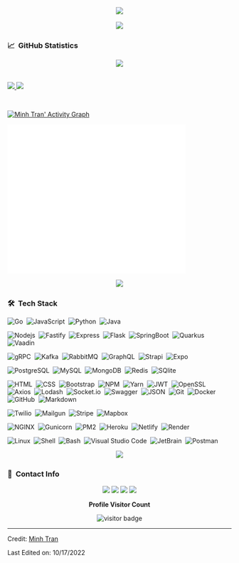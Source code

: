 <p align="center">
<img src="https://readme-typing-svg.herokuapp.com?font=Kanit&center=true&vCenter=true&duration3000&color=%2338C2FF&size=40&height=200&width=800&lines=I'm+Minh+Tran;Backend+Developer;Data+Engineer;GVSU+CIS+Student;Welcome+to+my+profile!">
</p>

<p  align="center">
<img src="https://user-images.githubusercontent.com/73097560/115834477-dbab4500-a447-11eb-908a-139a6edaec5c.gif">             
<br>

### 📈 &nbsp;GitHub Statistics

<div align="center">
<img src="https://github-readme-stats.vercel.app/api/top-langs/?username=minhtran241&theme=blueberry&hide_border=true&show_icons=true&langs_count=8&layout=compact&hide=css,html,pug&count_private=true"/>
</div>
<br/>
<p align="left">
  <a href="https://github.com/minhtran241">
  <img width="49.5%" src="https://github-readme-stats.vercel.app/api?username=minhtran241&show_icons=true&theme=blueberry&hide_border=true&count_private=true&include_all_commits=true" />
    <img width="49.5%" src="https://github-readme-streak-stats.herokuapp.com/?user=minhtran241&theme=blueberry&hide_border=true&count_private=true&include_all_commits=true" />
  </a>
</p>
<br>

[![Minh Tran' Activity Graph](https://activity-graph.herokuapp.com/graph?username=minhtran241&custom_title=Minh%20Tran's%20Contribution%20Graph&bg_color=242938&hide_border=true&line=7395DF&color=82aaff&point=27e8a7&title_color=82aaff&count_private=true&include_all_commits=true)](https://github.com/minhtran241)

<img align="center" src="/github-metrics.svg" alt="Metrics" width="400">

<p  align="center">
<img src="https://user-images.githubusercontent.com/73097560/115834477-dbab4500-a447-11eb-908a-139a6edaec5c.gif">             
<br>

### 🛠 &nbsp;Tech Stack

![Go](https://img.shields.io/badge/-Go-05122A?style=flat&logo=go)&nbsp;
![JavaScript](https://img.shields.io/badge/-JavaScript-05122A?style=flat&logo=javascript)&nbsp;
![Python](https://img.shields.io/badge/-Python-05122A?style=flat&logo=python)&nbsp;
![Java](https://img.shields.io/badge/-Java-05122A?style=flat&logo=Java&logoColor=FFA518)&nbsp;

![Nodejs](https://img.shields.io/badge/-Node.js-05122A?style=flat&logo=Node.js)&nbsp;
![Fastify](https://img.shields.io/badge/-Fastify-05122A?style=flat&logo=fastify)&nbsp;
![Express](https://img.shields.io/badge/-Express-05122A?style=flat&logo=express)&nbsp;
![Flask](https://img.shields.io/badge/-Flask-05122A?style=flat&logo=flask)&nbsp;
![SpringBoot](https://img.shields.io/badge/-Springboot-05122A?style=flat&logo=Springboot)&nbsp;
![Quarkus](https://img.shields.io/badge/-Quarkus-05122A?style=flat&logo=Quarkus)&nbsp;
![Vaadin](https://img.shields.io/badge/-Vaadin-05122A?style=flat&logo=vaadin)&nbsp;

![gRPC](https://img.shields.io/badge/-gRPC-05122A?style=flat&logo=Grpc)&nbsp;
![Kafka](https://img.shields.io/badge/-Apache%20Kafka-05122A?style=flat&logo=ApacheKafka)&nbsp;
![RabbitMQ](https://img.shields.io/badge/-RabbitMQ-05122A?style=flat&logo=RabbitMQ)&nbsp;
![GraphQL](https://img.shields.io/badge/-GraphQL-05122A?style=flat&logo=graphql)&nbsp;
![Strapi](https://img.shields.io/badge/-Strapi-05122A?style=flat&logo=Strapi)&nbsp;
![Expo](https://img.shields.io/badge/-Expo-05122A?style=flat&logo=expo)&nbsp;

![PostgreSQL](https://img.shields.io/badge/-PostgreSQL-05122A?style=flat&logo=postgresql)&nbsp;
![MySQL](https://img.shields.io/badge/-MySQL-05122A?style=flat&logo=mysql)&nbsp;
![MongoDB](https://img.shields.io/badge/-MongoDB-05122A?style=flat&logo=mongodb)&nbsp;
![Redis](https://img.shields.io/badge/-Redis-05122A?style=flat&logo=Redis)&nbsp;
![SQlite](https://img.shields.io/badge/-SQLite-05122A?style=flat&logo=sqlite)&nbsp;

![HTML](https://img.shields.io/badge/-HTML-05122A?style=flat&logo=HTML5)&nbsp;
![CSS](https://img.shields.io/badge/-CSS-05122A?style=flat&logo=CSS3&logoColor=1572B6)&nbsp;
![Bootstrap](https://img.shields.io/badge/-Bootstrap-05122A?style=flat&logo=bootstrap&logoColor=563D7C)&nbsp;
![NPM](https://img.shields.io/badge/-NPM-05122A?style=flat&logo=npm)&nbsp;
![Yarn](https://img.shields.io/badge/-Yarn-05122A?style=flat&logo=yarn)&nbsp;
![JWT](https://img.shields.io/badge/-JSON%20Web%20Tokens-05122A?style=flat&logo=jsonwebtokens)&nbsp;
![OpenSSL](https://img.shields.io/badge/-OpenSSL-05122A?style=flat&logo=openssl)&nbsp;
![Axios](https://img.shields.io/badge/-Axios-05122A?style=flat&logo=axios)&nbsp;
![Lodash](https://img.shields.io/badge/-Lodash-05122A?style=flat&logo=lodash)&nbsp;
![Socket.io](https://img.shields.io/badge/-Socket.io-05122A?style=flat&logo=Socket.io)&nbsp;
![Swagger](https://img.shields.io/badge/-Swagger-05122A?style=flat&logo=swagger)&nbsp;
![JSON](https://img.shields.io/badge/-JSON-05122A?style=flat&logo=json)&nbsp;
![Git](https://img.shields.io/badge/-Git-05122A?style=flat&logo=git)&nbsp;
![Docker](https://img.shields.io/badge/-Docker-05122A?style=flat&logo=docker)&nbsp;
![GitHub](https://img.shields.io/badge/-GitHub-05122A?style=flat&logo=github)&nbsp;
![Markdown](https://img.shields.io/badge/-Markdown-05122A?style=flat&logo=markdown)&nbsp;

![Twilio](https://img.shields.io/badge/-Twilio-05122A?style=flat&logo=twilio)&nbsp;
![Mailgun](https://img.shields.io/badge/-Mailgun-05122A?style=flat&logo=mailgun)&nbsp;
![Stripe](https://img.shields.io/badge/-Stripe-05122A?style=flat&logo=stripe)&nbsp;
![Mapbox](https://img.shields.io/badge/-Mapbox-05122A?style=flat&logo=mapbox)&nbsp;

![NGINX](https://img.shields.io/badge/-NGINX-05122A?style=flat&logo=nginx)&nbsp;
![Gunicorn](https://img.shields.io/badge/-Gunicorn-05122A?style=flat&logo=gunicorn)&nbsp;
![PM2](https://img.shields.io/badge/-PM2-05122A?style=flat&logo=pm2)&nbsp;
![Heroku](https://img.shields.io/badge/-Heroku-05122A?style=flat&logo=heroku)&nbsp;
![Netlify](https://img.shields.io/badge/-Netlify-05122A?style=flat&logo=netlify)&nbsp;
![Render](https://img.shields.io/badge/-Render-05122A?style=flat&logo=render)&nbsp;

![Linux](https://img.shields.io/badge/-Linux-05122A?style=flat&logo=linux)&nbsp;
![Shell](https://img.shields.io/badge/-Shell-05122A?style=flat&logo=shell)&nbsp;
![Bash](https://img.shields.io/badge/-GNU%20Bash-05122A?style=flat&logo=gnubash)&nbsp;
![Visual Studio Code](https://img.shields.io/badge/-Visual%20Studio%20Code-05122A?style=flat&logo=visual-studio-code&logoColor=007ACC)&nbsp;
![JetBrain](https://img.shields.io/badge/-JetBrains-05122A?style=flat&logo=jetbrains)&nbsp;
![Postman](https://img.shields.io/badge/-Postman-05122A?style=flat&logo=postman)&nbsp;

<p  align="center">
<img src="https://user-images.githubusercontent.com/73097560/115834477-dbab4500-a447-11eb-908a-139a6edaec5c.gif">             
<br>

### 🔗 &nbsp;Contact Info

<p align="center">
<a href="mailto:trqminh24@gmail.com"><img src="https://img.shields.io/badge/-trqminh24@gmail.com-3423A6?style=for-the-badge&logo=gmail&logoColor=white"/></a>
<a href="https://www.instagram.com/minh.tran____/"><img src="https://img.shields.io/badge/-minhtran-3423A6?style=for-the-badge&logo=instagram&logoColor=white"/></a>
<a href="https://www.facebook.com/minhtran.venus.dev/"><img src="https://img.shields.io/badge/-minhtran-3423A6?style=for-the-badge&logo=facebook&logoColor=white"/></a>
<a href="https://github.com/minhtran241"><img src="https://img.shields.io/badge/-minhtran241-3423A6?style=for-the-badge&logo=Github&logoColor=white"/></a>
</p>

<p align="center"><b>Profile Visitor Count</b></p>
<p align="center"><img src="https://profile-counter.glitch.me/%7Bminhtran241%7D/count.svg" alt="visitor badge" width="30%"></p>

---

Credit: [Minh Tran](https://github.com/minhtran241)

Last Edited on: 10/17/2022
